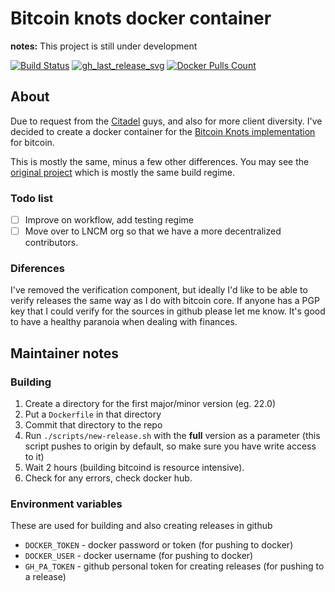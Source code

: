 # Bitcoin knots docker container

**notes:** This project is still under development

[![Build Status]][builds]
[![gh_last_release_svg]][gh_last_release_url]
[![Docker Pulls Count]][bitcoinknots-docker-hub]

[builds]: https://github.com/nolim1t/docker-bitcoinknots/actions?query=workflow%3A%22Build+%26+deploy+on+git+tag+push%22
[Build Status]: https://github.com/nolim1t/docker-bitcoinknots/workflows/Build%20&%20deploy%20on%20git%20tag%20push/badge.svg

[gh_last_release_svg]: https://img.shields.io/github/v/release/nolim1t/docker-bitcoinknots?sort=semver
[gh_last_release_url]: https://github.com/nolim1t/docker-bitcoinknots/releases/latest

[Docker Pulls Count]: https://img.shields.io/docker/pulls/nolim1t/bitcoinknots.svg?style=flat
[bitcoinknots-docker-hub]: https://hub.docker.com/r/nolim1t/bitcoinknots


## About

Due to request from the [Citadel](github.com/runcitadel/) guys, and also for more client diversity. I've decided to create a docker container for the [Bitcoin Knots implementation](https://github.com/bitcoinknots/bitcoin) for bitcoin.

This is mostly the same, minus a few other differences. You may see the [original project](https://github.com/lncm/docker-bitcoind) which is mostly the same build regime.

### Todo list

- [ ] Improve on workflow, add testing regime
- [ ] Move over to LNCM org so that we have a more decentralized contributors.

### Diferences

I've removed the verification component, but ideally I'd like to be able to verify releases the same way as I do with bitcoin core. If anyone has a PGP key that I could verify for the sources in github please let me know. It's good to have a healthy paranoia when dealing with finances.

## Maintainer notes

### Building

1. Create a directory for the first major/minor version (eg. 22.0)
2. Put a `Dockerfile` in that directory
3. Commit that directory to the repo
4. Run `./scripts/new-release.sh` with the **full** version as a parameter (this script pushes to origin by default, so make sure you have write access to it)
5. Wait 2 hours (building bitcoind is resource intensive).
6. Check for any errors, check docker hub.

### Environment variables

These are used for building and also creating releases in github

- `DOCKER_TOKEN` - docker password or token (for pushing to docker)
- `DOCKER_USER` - docker username (for pushing to docker)
- `GH_PA_TOKEN` - github personal token for creating releases (for pushing to a release)



